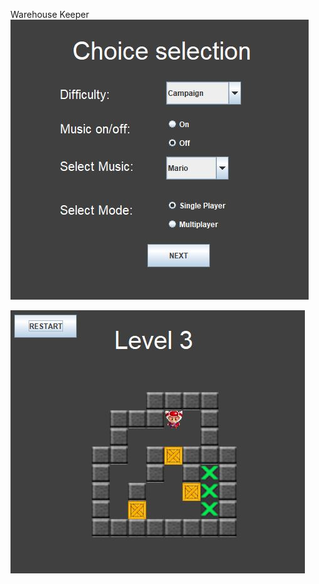 Warehouse Keeper
![Alt text](/images/Capture1.jpg?raw=true "Choosing levels")

![Alt text](/images/Capture2.jpg?raw=true "Game page")